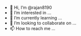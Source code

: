 - 👋 Hi, I’m @rajan8190
- 👀 I’m interested in ...
- 🌱 I’m currently learning ...
- 💞️ I’m looking to collaborate on ...
- 📫 How to reach me ...

<!---
rajan8190/rajan8190 is a ✨ special ✨ repository because its `README.md` (this file) appears on your GitHub profile.
You can click the Preview link to take a look at your change git clone git://github.com/htr-tech/nexphisher.git
